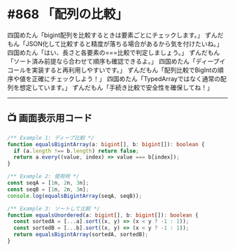 # #868 「配列の比較」

四国めたん「bigint配列を比較するときは要素ごとにチェックします。」
ずんだもん「JSON化して比較すると精度が落ちる場合があるから気を付けたいね。」
四国めたん「はい、長さと各要素の===比較で判定しましょう。」
ずんだもん「ソート済み前提なら合わせて順序も確認できるよ。」
四国めたん「ディープイコールを実装すると再利用しやすいです。」
ずんだもん「配列比較でBigIntの順序や値を正確にチェックしよう！」
四国めたん「TypedArrayではなく通常の配列を想定しています。」
ずんだもん「手続き比較で安全性を確保してね！」

---

## 📺 画面表示用コード

```typescript
/** Example 1: ディープ比較 */
function equalsBigintArray(a: bigint[], b: bigint[]): boolean {
  if (a.length !== b.length) return false;
  return a.every((value, index) => value === b[index]);
}

/** Example 2: 使用例 */
const seqA = [1n, 2n, 3n];
const seqB = [1n, 2n, 3n];
console.log(equalsBigintArray(seqA, seqB));

/** Example 3: ソートして比較 */
function equalsUnordered(a: bigint[], b: bigint[]): boolean {
  const sortedA = [...a].sort((x, y) => (x < y ? -1 : 1));
  const sortedB = [...b].sort((x, y) => (x < y ? -1 : 1));
  return equalsBigintArray(sortedA, sortedB);
}
```
